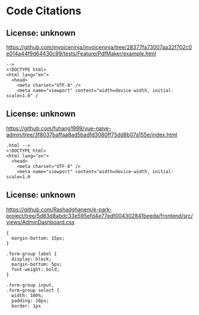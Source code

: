 # Code Citations

## License: unknown
https://github.com/invoiceninja/invoiceninja/tree/28377fa73007aa32f702c0e014a44f9d64430c99/tests/Feature/PdfMaker/example.html

```
-->
<!DOCTYPE html>
<html lang="en">
  <head>
    <meta charset="UTF-8" />
    <meta name="viewport" content="width=device-width, initial-scale=1.0" /
```


## License: unknown
https://github.com/fuhang1999/vue-naive-admin/tree/3f8037baffaa8ad5badfd3080ff75dd8b07a155e/index.html

```
.html -->
<!DOCTYPE html>
<html lang="en">
  <head>
    <meta charset="UTF-8" />
    <meta name="viewport" content="width=device-width, initial-scale=1.0
```


## License: unknown
https://github.com/Rashadghanem/e-park-project/tree/5d83d8abdc33e595efd4e77edf004302841beeda/frontend/src/views/AdminDashboard.css

```
{
  margin-bottom: 15px;
}

.form-group label {
  display: block;
  margin-bottom: 5px;
  font-weight: bold;
}

.form-group input,
.form-group select {
  width: 100%;
  padding: 10px;
  border: 1px
```

